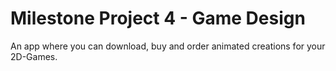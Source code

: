 # Milestone Project 4 - Game Design

An app where you can download, buy and order animated creations for your 2D-Games.